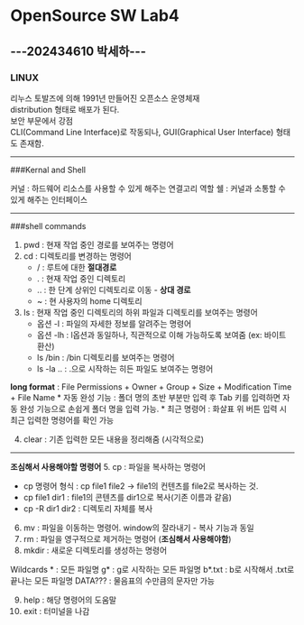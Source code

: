 # OpenSource SW Lab4 
---202434610 박세하---
---
### LINUX   
리누스 토발즈에 의해 1991년 만들어진 오픈소스 운영체재   
distribution 형태로 배포가 된다.   
보안 부문에서 강점    
CLI(Command Line Interface)로 작동되나, GUI(Graphical User Interface) 형태도 존재함.   

---
###Kernal and Shell

커널 : 하드웨어 리소스를 사용할 수 있게 해주는 연결고리 역할
쉘 : 커널과 소통할 수 있게 해주는 인터페이스

---
###shell commands

1. pwd : 현재 작업 중인 경로를 보여주는 명령어
2. cd : 디렉토리를 변경하는 명령어
   - / : 루트에 대한 **절대경로**
   - . : 현재 작업 중인 디렉토리
   - .. : 한 단계 상위인 디렉토리로 이동 - **상대 경로**
   - ~ : 현 사용자의 home 디렉토리
3. ls : 현재 작업 중인 디렉토리의 하위 파일과 디렉토리를 보여주는 명령어
   - 옵션 \-l : 파일의 자세한 정보를 알려주는 명령어
   - 옵션 \-lh : l옵션과 동일하나, 직관적으로 이해 가능하도록 보여줌 (ex: 바이트 환산)
   - ls /bin : /bin 디렉토리를 보여주는 명령어
   - ls -la .. : .으로 시작하는 히든 파일도 보여주는 명령어

**long format** : File Permissions + Owner + Group + Size + Modification Time + File Name
\* 자동 완성 기능 : 폴더 명의 초반 부분만 입력 후 Tab 키를 입력하면 자동 완성 기능으로 손쉽게 폴더 명을 입력 가능.
\* 최근 명령어 : 화살표 위 버튼 입력 시 최근 입력한 명령어를 확인 가능

4. clear : 기존 입력한 모든 내용을 정리해줌 (시각적으로)
---
**조심해서 사용해야할 명령어**
5.  cp : 파일을 복사하는 명령어 
- cp 명령어 형식 : cp file1 file2 -> file1의 컨텐츠를 file2로 복사하는 것.
- cp file1 dir1 : file1의 콘텐츠를 dir1으로 복사(기존 이름과 같음)
- cp -R dir1 dir2 : 디렉토리 자체를 복사

6. mv : 파일을 이동하는 명령어. window의 잘라내기 - 복사 기능과 동일
7. rm : 파일을 영구적으로 제거하는 명령어 (**조심해서 사용해야함**)
8. mkdir : 새로운 디렉토리를 생성하는 명령어

Wildcards
\* : 모든 파일명
g\* : g로 시작하는 모든 파일명
b*.txt : b로 시작해서 .txt로 끝나는 모든 파일명
DATA??? : 물음표의 수만큼의 문자만 가능

9. help : 해당 명령어의 도움말
10. exit : 터미널을 나감
